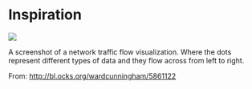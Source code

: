# Inspiration

![](https://db-feed.s3.amazonaws.com/legacy/Screen_Shot_2016-08-26_at_11_11_51_PM-1472267619437.png)

A screenshot of a network traffic flow visualization. Where the dots represent different types of data and they flow across from left to right.

From: http://bl.ocks.org/wardcunningham/5861122